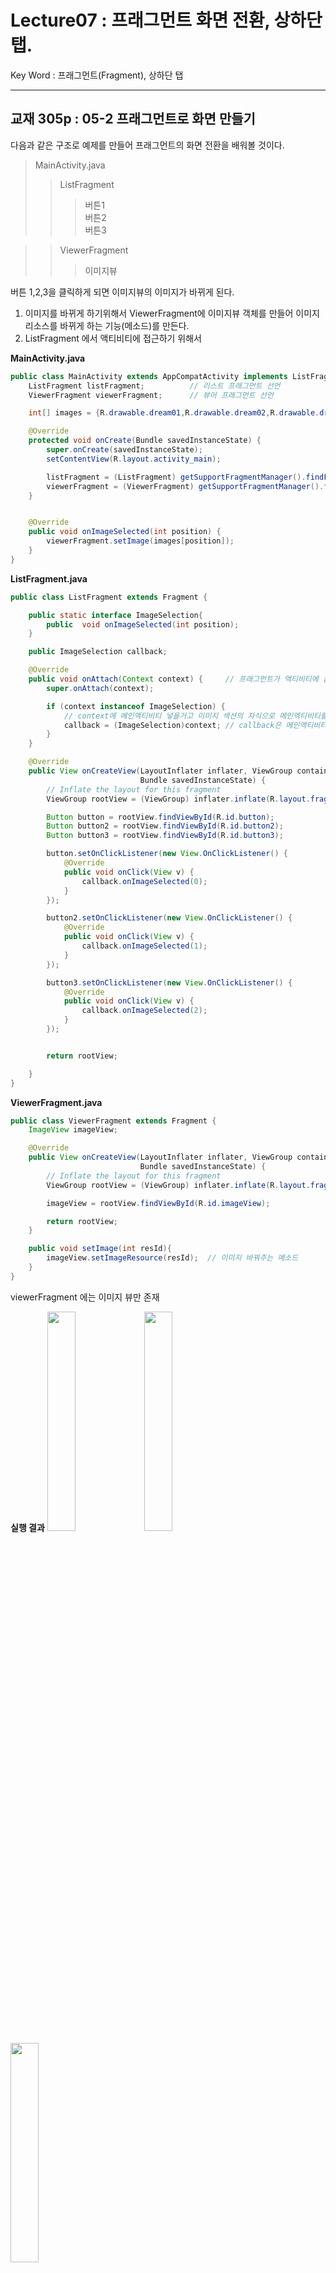 # Lecture07 : 프래그먼트 화면 전환, 상하단 탭.
Key Word : 프래그먼트(Fragment), 상하단 탭    
   
<hr/>
   
## 교재 305p : 05-2 프래그먼트로 화면 만들기   
   
 다음과 같은 구조로 예제를 만들어 프래그먼트의 화면 전환을 배워볼 것이다.   
    
> MainActivity.java
> > ListFragment
> > > 버튼1   
> > > 버튼2   
> > > 버튼3   

> > ViewerFragment
> > > 이미지뷰   
   
 버튼 1,2,3을 클릭하게 되면 이미지뷰의 이미지가 바뀌게 된다.   
     
 1. 이미지를 바뀌게 하기위해서 ViewerFragment에 이미지뷰 객체를 만들어 이미지 리소스를 바뀌게 하는 기능(메소드)를 만든다.
 2. ListFragment 에서 액티비티에 접근하기 위해서 
   
   
   
**MainActivity.java**
   
```java
public class MainActivity extends AppCompatActivity implements ListFragment.ImageSelection{
    ListFragment listFragment;          // 리스트 프래그먼트 선언
    ViewerFragment viewerFragment;      // 뷰어 프래그먼트 선언

    int[] images = {R.drawable.dream01,R.drawable.dream02,R.drawable.dream03};  //드림01 이 정수 타입임? 이미지?

    @Override
    protected void onCreate(Bundle savedInstanceState) {
        super.onCreate(savedInstanceState);
        setContentView(R.layout.activity_main);

        listFragment = (ListFragment) getSupportFragmentManager().findFragmentById(R.id.ListFragment);
        viewerFragment = (ViewerFragment) getSupportFragmentManager().findFragmentById(R.id.ViewerFragment);
    }


    @Override
    public void onImageSelected(int position) {
        viewerFragment.setImage(images[position]);
    }
}
```
   
**ListFragment.java**
   

```java
public class ListFragment extends Fragment {

    public static interface ImageSelection{
        public  void onImageSelected(int position);
    }

    public ImageSelection callback;

    @Override
    public void onAttach(Context context) {     // 프래그먼트가 액티비티에 붙는 순간에 대해서 오버라이드함.
        super.onAttach(context);

        if (context instanceof ImageSelection) {
            // context에 메인액티비티 넣을거고 이미지 섹션의 자식으로 메인엑티비티를 넣을거임. 그러면 true가 나옴
            callback = (ImageSelection)context; // callback은 메인액티비티임.
        }
    }

    @Override
    public View onCreateView(LayoutInflater inflater, ViewGroup container,
                             Bundle savedInstanceState) {
        // Inflate the layout for this fragment
        ViewGroup rootView = (ViewGroup) inflater.inflate(R.layout.fragment_list, container, false);

        Button button = rootView.findViewById(R.id.button);
        Button button2 = rootView.findViewById(R.id.button2);
        Button button3 = rootView.findViewById(R.id.button3);

        button.setOnClickListener(new View.OnClickListener() {
            @Override
            public void onClick(View v) {
                callback.onImageSelected(0);
            }
        });

        button2.setOnClickListener(new View.OnClickListener() {
            @Override
            public void onClick(View v) {
                callback.onImageSelected(1);
            }
        });

        button3.setOnClickListener(new View.OnClickListener() {
            @Override
            public void onClick(View v) {
                callback.onImageSelected(2);
            }
        });


        return rootView;

    }
}
```
   
**ViewerFragment.java**
   
```java
public class ViewerFragment extends Fragment {
    ImageView imageView;

    @Override
    public View onCreateView(LayoutInflater inflater, ViewGroup container,
                             Bundle savedInstanceState) {
        // Inflate the layout for this fragment
        ViewGroup rootView = (ViewGroup) inflater.inflate(R.layout.fragment_viewer, container, false);

        imageView = rootView.findViewById(R.id.imageView);

        return rootView;
    }

    public void setImage(int resId){
        imageView.setImageResource(resId);  // 이미지 바꿔주는 메소드
    }
}
```

 viewerFragment 에는 이미지 뷰만 존재

**실행 결과**
<img src="https://user-images.githubusercontent.com/84966961/122517207-b6534580-d04a-11eb-96e7-c92b0f35576c.png" width="30%"> <img src="https://user-images.githubusercontent.com/84966961/122517241-bf441700-d04a-11eb-9e7b-efedf62e2dc2.png" width="30%"> <img src="https://user-images.githubusercontent.com/84966961/122517259-c2d79e00-d04a-11eb-8ce3-1b5be110f261.png" width="30%">

   
<br/><br/>
<hr/>
   
## 교재 323p : 05-4 상단 탭과 하단 탭 만들기   
   

 다음 build.gradle 에서 다음 내용이 없다면 상하단바를 외부 라이브러리를 이용해 만들 수 없다.   
    
![image](https://user-images.githubusercontent.com/84966961/122520376-7db56b00-d04e-11eb-9189-a4bc2acb7a78.png)

**activity_main.xml**
```
<?xml version="1.0" encoding="utf-8"?>
<RelativeLayout xmlns:android="http://schemas.android.com/apk/res/android"
    xmlns:app="http://schemas.android.com/apk/res-auto"
    android:layout_width="match_parent"
    android:layout_height="match_parent">

    <androidx.coordinatorlayout.widget.CoordinatorLayout
        android:layout_width="match_parent"
        android:layout_height="match_parent">
        <com.google.android.material.appbar.AppBarLayout
            android:layout_width="match_parent"
            android:layout_height="wrap_content"
            android:theme="@style/ThemeOverlay.AppCompat.Dark.ActionBar">

            <androidx.appcompat.widget.Toolbar
                android:id="@+id/toolbar"
                android:layout_width="match_parent"
                android:layout_height="wrap_content"
                android:background="@color/colorPrimaryDark"
                android:elevation="1dp"
                android:theme="@style/ThemeOverlay.AppCompat.Dark">

                <TextView
                    android:id="@+id/titleText"
                    android:layout_width="wrap_content"
                    android:layout_height="wrap_content"
                    android:text="타이틀"
                    android:textAppearance="@style/Base.TextAppearance.Widget.AppCompat.Toolbar.Title"/>

            </androidx.appcompat.widget.Toolbar>

<!--    요부분에 탭메뉴를 배치할 것임.       -->
            <com.google.android.material.tabs.TabLayout 
                android:id="@+id/tabs"
                android:layout_width="match_parent"
                android:layout_height="wrap_content"
                android:background="@android:color/background_light"
                android:elevation="1dp"
                app:tabGravity="fill"
                app:tabMode="fixed"
                app:tabSelectedTextColor="@color/colorAccent"
                app:tabTextColor="@color/colorPrimary"/>
        </com.google.android.material.appbar.AppBarLayout>

        <FrameLayout
            android:id="@+id/container"
            android:layout_width="match_parent"
            android:layout_height="match_parent"
            app:layout_behavior="@string/appbar_scrolling_view_behavior">

        </FrameLayout>

    </androidx.coordinatorlayout.widget.CoordinatorLayout>

</RelativeLayout>
```
   
**MainActivity.java**
   
```java
package org.techtown.tab;

public class MainActivity extends AppCompatActivity {

    Toolbar toolbar;

    Fragment1 fragment1;
    Fragment2 fragment2;
    Fragment3 fragment3;


    @Override
    protected void onCreate(Bundle savedInstanceState) {
        super.onCreate(savedInstanceState);
        setContentView(R.layout.activity_main);

        toolbar = findViewById(R.id.toolbar);   // 탭메뉴를 툴바에 만들겠다.
        setSupportActionBar(toolbar);           // 툴바 주소에 액션바 만들겠다.

        ActionBar actionBar = getSupportActionBar();
        actionBar.setDisplayShowTitleEnabled(false);    //디스플레이 타이틀 안보이게

        fragment1 = new Fragment1();
        fragment2 = new Fragment2();
        fragment3 = new Fragment3();

        getSupportFragmentManager().beginTransaction().replace(R.id.container,fragment1).commit();
        // 탭 프래그 먼트를 바꾸어라.

        // 코드 상에서 xml 레이아웃을 추가하는 방법.
        TabLayout tabs = findViewById(R.id.tabs);           // xml에 tab 레이아웃 찾아라
        tabs.addTab(tabs.newTab().setText("통화기록"));      // 탭 레이아웃에 하나씩 추가해라
        tabs.addTab(tabs.newTab().setText("스팸기록"));
        tabs.addTab(tabs.newTab().setText("연락처"));

        tabs.addOnTabSelectedListener(new TabLayout.OnTabSelectedListener() {
            // 탭을 누르면 아래처럼 반응해라
            @Override
            public void onTabSelected(TabLayout.Tab tab) {
                int position = tab.getPosition();
                Log.d("MainActivity", "선택된 탭 : " + position);
                Fragment selected = null;   // 띄울 프래그먼트를 넣을 변수값
                if (position == 0) {        // 종류마다 입력
                    selected = fragment1;
                } else if (position == 1) {
                    selected = fragment2;
                } else  if (position == 2) {
                    selected = fragment3;
                }

                getSupportFragmentManager().beginTransaction().replace(R.id.container,selected).commit();
            }

            @Override
            public void onTabUnselected(TabLayout.Tab tab) {

            }

            @Override
            public void onTabReselected(TabLayout.Tab tab) {

            }
        });
    }
}
```

**결과 화면**
![image](https://user-images.githubusercontent.com/84966961/122530521-82cbe780-d059-11eb-9c8f-1b2685d37455.png)


<br/><br/>
<hr/>

**로그 코드 확인**    
   
 다음 코드에서 Log.d 라는 코드 때문에 디바이스에서 탭 클릭시 logcat에 찍히는 것을 볼 수 있다.
   
   
```
        tabs.addOnTabSelectedListener(new TabLayout.OnTabSelectedListener() {
            // 탭을 누르면 아래처럼 반응해라
            @Override
            public void onTabSelected(TabLayout.Tab tab) {
                int position = tab.getPosition();
                Log.d("MainActivity", "선택된 탭 : " + position);
                Fragment selected = null;   // 띄울 프래그먼트를 넣을 변수값
                if (position == 0) {        // 종류마다 입력
                    selected = fragment1;
                } else if (position == 1) {
                    selected = fragment2;
                } else  if (position == 2) {
                    selected = fragment3;
                }

                getSupportFragmentManager().beginTransaction().replace(R.id.container,selected).commit();
            }
```

**Logcat 화면**  
![image](https://user-images.githubusercontent.com/84966961/122531080-1c939480-d05a-11eb-990e-e03090c95b6c.png)






